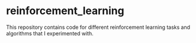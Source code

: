 # reinforcement_learning
This repository contains code for different reinforcement learning tasks and algorithms that I experimented with.